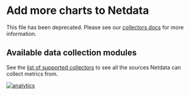 <!--
title: "Add more charts to Netdata"
custom_edit_url: https://github.com/netdata/netdata/edit/master/docs/Add-more-charts-to-netdata.md
-->

# Add more charts to Netdata

This file has been deprecated. Please see our [collectors docs](/collectors/README.md) for more information. 

## Available data collection modules

See the [list of supported collectors](/collectors/COLLECTORS.md) to see all the sources Netdata can collect metrics
from.

[![analytics](https://www.google-analytics.com/collect?v=1&aip=1&t=pageview&_s=1&ds=github&dr=https%3A%2F%2Fgithub.com%2Fnetdata%2Fnetdata&dl=https%3A%2F%2Fmy-netdata.io%2Fgithub%2Fdocs%2FAdd-more-charts-to-netdata&_u=MAC~&cid=5792dfd7-8dc4-476b-af31-da2fdb9f93d2&tid=UA-64295674-3)]()
